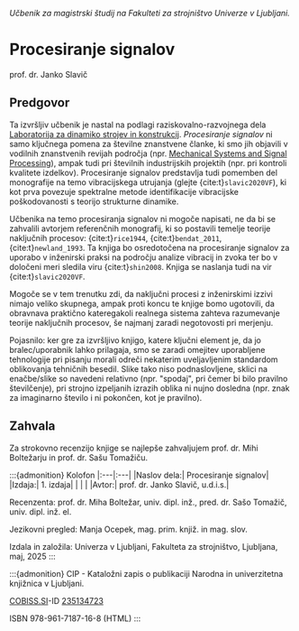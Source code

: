 *Učbenik za magistrski študij na Fakulteti za strojništvo Univerze v Ljubljani.*
# Procesiranje signalov
prof. dr. Janko Slavič



## Predgovor

Ta izvršljiv učbenik je nastal na podlagi raziskovalno-razvojnega dela [Laboratorija za dinamiko strojev in konstrukcij](https://www.ladisk.si). *Procesiranje signalov* ni samo ključnega pomena za številne znanstvene članke, ki smo jih objavili v vodilnih znanstvenih revijah področja (npr. [Mechanical Systems and Signal Processing](https://www.sciencedirect.com/journal/mechanical-systems-and-signal-processing)), ampak tudi pri številnih industrijskih projektih (npr. pri kontroli kvalitete izdelkov). Procesiranje signalov predstavlja tudi pomemben del monografije na temo vibracijskega utrujanja (glejte {cite:t}`slavic2020VF`), ki kot prva povezuje spektralne metode identifikacije vibracijske poškodovanosti s teorijo strukturne dinamike.

Učbenika na temo procesiranja signalov ni mogoče napisati, ne da bi se zahvalili avtorjem referenčnih monografij, ki so postavili temelje teorije naključnih procesov: {cite:t}`rice1944`, {cite:t}`bendat_2011`, {cite:t}`newland_1993`. Ta knjiga bo osredotočena na procesiranje signalov za uporabo v inženirski praksi na področju analize vibracij in zvoka ter bo v določeni meri sledila viru {cite:t}`shin2008`. Knjiga se naslanja tudi na vir {cite:t}`slavic2020VF`. 

Mogoče se v tem trenutku zdi, da naključni procesi z inženirskimi izzivi nimajo veliko skupnega, ampak proti koncu te knjige bomo ugotovili, da obravnava praktično kateregakoli realnega sistema zahteva razumevanje teorije naključnih procesov, še najmanj zaradi negotovosti pri merjenju.

Pojasnilo: ker gre za izvršljivo knjigo, katere ključni element je, da jo bralec/uporabnik lahko prilagaja, smo se zaradi omejitev uporabljene tehnologije pri pisanju morali odreči nekaterim uveljavljenim standardom oblikovanja tehničnih besedil. Slike tako niso podnaslovljene, sklici na enačbe/slike so navedeni relativno (npr. "spodaj", pri čemer bi bilo pravilno številčenje), pri strojno izpeljanih izrazih oblika ni nujno dosledna (npr. znak za imaginarno število $\textrm{i}$ ni pokončen, kot je pravilno).

## Zahvala

Za strokovno recenzijo knjige se najlepše zahvaljujem prof. dr. Mihi Boltežarju in prof. dr. Sašu Tomažiču.

:::{admonition} Kolofon
|:---|:---|
|Naslov dela:| Procesiranje signalov|
|Izdaja:| 1. izdaja|
|  |  |
|Avtor:| prof. dr. Janko Slavič, u.d.i.s.|

Recenzenta: 
prof. dr. Miha Boltežar, univ. dipl. inž.,
pred. dr. Sašo Tomažič, univ. dipl. inž. el.

Jezikovni pregled: 
Manja Ocepek, mag. prim. knjiž. in mag. slov.

Izdala in založila: Univerza v Ljubljani, Fakulteta za strojništvo, Ljubljana, maj, 2025
:::

:::{admonition} CIP - Kataložni zapis o publikaciji
Narodna in univerzitetna knjižnica v Ljubljani.

[COBISS.SI](http://COBISS.SI)-ID [235134723](https://plus.cobiss.net/cobiss/si/sl/bib/235134723)

ISBN 978-961-7187-16-8 (HTML)
:::